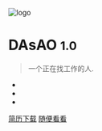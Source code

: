 ![logo](_media/icon.svg)

# DAsAO <small>1.0</small>

> 一个正在找工作的人.

-
-
-

[简历下载](https://baidu.com/)
[随便看看](#quick-start)
